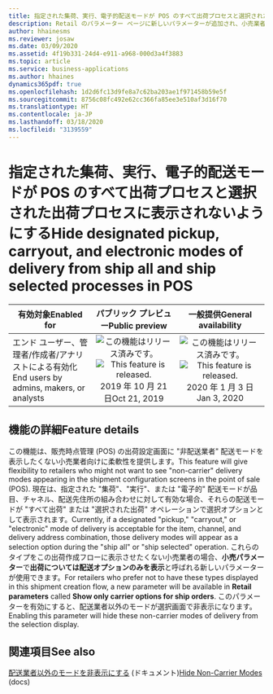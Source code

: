 ```yaml
---
title: 指定された集荷、実行、電子的配送モードが POS のすべて出荷プロセスと選択された出荷プロセスに表示されないようにする
description: Retail のパラメーター ページに新しいパラメーターが追加され、小売業者はそれを使用して、構成された集荷、実行、電子的配送モードがチャネル、品目、配送先住所の組み合わせに対して有効な場合でも [すべて出荷] および [選択された出荷] ダイアログ内のオプションとして表示されないように設定できます。
author: hhainesms
ms.reviewer: josaw
ms.date: 03/09/2020
ms.assetid: 4f19b331-24d4-e911-a968-000d3a4f3883
ms.topic: article
ms.service: business-applications
ms.author: hhaines
dynamics365pdf: true
ms.openlocfilehash: 1d2d6fc13d9fe8a7c62ba203ae1f971458b59e5f
ms.sourcegitcommit: 8756c08fc492e62cc366fa85ee3e510af3d16f70
ms.translationtype: HT
ms.contentlocale: ja-JP
ms.lasthandoff: 03/18/2020
ms.locfileid: "3139559"
---
```

# <a name="hide-designated-pickup-carryout-and-electronic-modes-of-delivery-from-ship-all-and-ship-selected-processes-in-pos"></a><span data-ttu-id="6c337-103">指定された集荷、実行、電子的配送モードが POS のすべて出荷プロセスと選択された出荷プロセスに表示されないようにする</span><span class="sxs-lookup"><span data-stu-id="6c337-103">Hide designated pickup, carryout, and electronic modes of delivery from ship all and ship selected processes in POS</span></span>


| <span data-ttu-id="6c337-104">有効対象</span><span class="sxs-lookup"><span data-stu-id="6c337-104">Enabled for</span></span>    |  <span data-ttu-id="6c337-105">パブリック プレビュー</span><span class="sxs-lookup"><span data-stu-id="6c337-105">Public preview</span></span> | <span data-ttu-id="6c337-106">一般提供</span><span class="sxs-lookup"><span data-stu-id="6c337-106">General availability</span></span> | 
| ---------- | :----------: |:----------: |
|<span data-ttu-id="6c337-107">エンド ユーザー、管理者/作成者/アナリストによる有効化</span><span class="sxs-lookup"><span data-stu-id="6c337-107">End users by admins, makers, or analysts</span></span>|<span data-ttu-id="6c337-108">![この機能はリリース済みです。](/dynamics365-release-plan/media/green-checkmark.png "この機能はリリース済みです。")</span><span class="sxs-lookup"><span data-stu-id="6c337-108">![This feature is released.](/dynamics365-release-plan/media/green-checkmark.png "This feature is released.")</span></span> <span data-ttu-id="6c337-109">2019 年 10 月 21 日</span><span class="sxs-lookup"><span data-stu-id="6c337-109">Oct 21, 2019</span></span>| <span data-ttu-id="6c337-110">![この機能はリリース済みです。](/dynamics365-release-plan/media/green-checkmark.png "この機能はリリース済みです。")</span><span class="sxs-lookup"><span data-stu-id="6c337-110">![This feature is released.](/dynamics365-release-plan/media/green-checkmark.png "This feature is released.")</span></span> <span data-ttu-id="6c337-111">2020 年 1 月 3 日</span><span class="sxs-lookup"><span data-stu-id="6c337-111">Jan 3, 2020</span></span>|






## <a name="feature-details"></a><span data-ttu-id="6c337-112">機能の詳細</span><span class="sxs-lookup"><span data-stu-id="6c337-112">Feature details</span></span>
<!--feature detail start -->
<span data-ttu-id="6c337-113">この機能は、販売時点管理 (POS) の出荷設定画面に "非配送業者" 配送モードを表示したくない小売業者向けに柔軟性を提供します。</span><span class="sxs-lookup"><span data-stu-id="6c337-113">This feature will give flexibility to retailers who might not want to see "non-carrier" delivery modes appearing in the shipment configuration screens in the point of sale (POS).</span></span> <span data-ttu-id="6c337-114">現在は、指定された "集荷"、"実行"、または "電子的" 配送モードが品目、チャネル、配送先住所の組み合わせに対して有効な場合、それらの配送モードが "すべて出荷" または "選択された出荷" オペレーションで選択オプションとして表示されます。</span><span class="sxs-lookup"><span data-stu-id="6c337-114">Currently, if a designated "pickup," "carryout," or "electronic" mode of delivery is acceptable for the item, channel, and delivery address combination, those delivery modes will appear as a selection option during the "ship all" or "ship selected" operation.</span></span> <span data-ttu-id="6c337-115">これらのタイプをこの出荷作成フローに表示させたくない小売業者の場合、**小売パラメーター**で**出荷については配送オプションのみを表示**と呼ばれる新しいパラメーターが使用できます。</span><span class="sxs-lookup"><span data-stu-id="6c337-115">For retailers who prefer not to have these types displayed in this shipment creation flow, a new parameter will be available in **Retail parameters** called **Show only carrier options for ship orders**.</span></span> <span data-ttu-id="6c337-116">このパラメーターを有効にすると、配送業者以外のモードが選択画面で非表示になります。</span><span class="sxs-lookup"><span data-stu-id="6c337-116">Enabling this parameter will hide these non-carrier modes of delivery from the selection display.</span></span>
<!--feature detail end -->










## <a name="see-also"></a><span data-ttu-id="6c337-117">関連項目</span><span class="sxs-lookup"><span data-stu-id="6c337-117">See also</span></span>

<span data-ttu-id="6c337-118">[配送業者以外のモードを非表示にする](https://docs.microsoft.com/dynamics365/retail/hide-non-carrier-modes) (ドキュメント)</span><span class="sxs-lookup"><span data-stu-id="6c337-118">[Hide Non-Carrier Modes](https://docs.microsoft.com/dynamics365/retail/hide-non-carrier-modes) (docs)</span></span>
